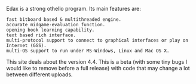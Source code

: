 Edax is a strong othello program. Its main features are:

    fast bitboard based & multithreaded engine.
    accurate midgame-evaluation function.
    opening book learning capability.
    text based rich interface.
    multi-protocol support to connect to graphical interfaces or play on Internet (GGS).
    multi-OS support to run under MS-Windows, Linux and Mac OS X.


This site deals about the version 4.4. This is a beta (with some tiny bugs I would like to remove before a full release) with code that may change a lot between different uploads.
